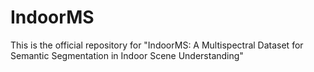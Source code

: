 # IndoorMS
This is the official repository for "IndoorMS: A Multispectral Dataset for Semantic Segmentation in Indoor Scene Understanding"
